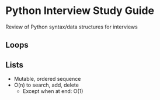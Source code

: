 # Python Interview Study Guide
Review of Python syntax/data structures for interviews

## Loops

## Lists
- Mutable, ordered sequence
- O(n) to search, add, delete
  - Except when at end: O(1)



